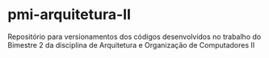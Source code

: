 # pmi-arquitetura-II
Repositório para versionamentos dos códigos desenvolvidos no trabalho do Bimestre 2 da disciplina de Arquitetura e Organização de Computadores II
